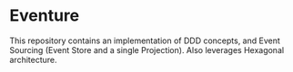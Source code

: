 # Eventure
This repository contains an implementation of DDD concepts, and Event Sourcing (Event Store and a single Projection). Also leverages Hexagonal architecture.
